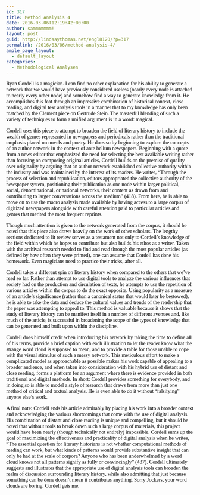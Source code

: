 ```yaml
---
id: 317
title: Method Analysis 4
date: 2016-03-06T12:19:42+00:00
author: sammmmmmm!
layout: post
guid: http://lindsaythomas.net/engl8120/?p=317
permalink: /2016/03/06/method-analysis-4/
ample_page_layout:
  - default_layout
categories:
  - Methodological Analyses
---
```

<span style="color: #000000;font-family: Calibri">Ryan Cordell is a magician. I can find no other explanation for his ability to generate a network that we would have previously considered useless (nearly every node is attached to nearly every other node) and somehow find a way to generate knowledge from it. He accomplishes this feat through an impressive combination of historical context, close reading, and digital text analysis tools in a manner that to my knowledge has only been matched by the Clement piece on Gertrude Stein. The masterful blending of such a variety of techniques to form a unified argument is in a word: magical.</span>

<span style="color: #000000;font-family: Calibri">Cordell uses this piece to attempt to broaden the field of literary history to include the wealth of genres represented in newspapers and periodicals rather than the traditional emphasis placed on novels and poetry. He does so by beginning to explore the concepts of an author network in the context of ante bellum newspapers. Beginning with a quote from a news editor that emphasized the need for selecting the best available writing rather than focusing on composing original articles, Cordell builds on the premise of quality over originality by arguing that an author network established collective authority within the industry and was maintained by the interest of its readers. He writes, “Through the process of selection and republication, editors appropriated the collective authority of the newspaper system, positioning their publication as one node within larger political, social, denominational, or national networks, their content as drawn from and contributing to larger conversations across the medium” (418). From here, he is able to move on to use the macro analysis made available by having access to a large corpus of digitized newspapers alongside with careful attention paid to particular articles and genres that merited the most frequent reprints.</span>

<span style="color: #000000;font-family: Calibri">Though much attention is given to the network generated from the corpus, it should be noted that this piece also draws heavily on the work of other scholars. The lengthy sections dedicated to lit review serves as a testament not only to Cordell’s knowledge of the field within which he hopes to contribute but also builds his ethos as a writer. Taken with the archival research needed to find and read through the most popular articles (as defined by how often they were printed), one can assume that Cordell has done his homework. Even magicians need to practice their tricks, after all. </span>

<span style="color: #000000;font-family: Calibri">Cordell takes a different spin on literary history when compared to the others that we’ve read so far. Rather than attempt to use digital tools to analyze the various influences that society had on the production and circulation of texts, he attempts to use the repetition of various articles within the corpus to do the exact opposite. Using popularity as a measure of an article’s significance (rather than a canonical status that would later be bestowed), he is able to take the data and deduce the cultural values and trends of the readership that the paper was attempting to appeal to. This method is valuable because it shows that the study of literary history can be manifest itself in a number of different avenues and, like much of the article, is successful in broadening the scope of the types of knowledge that can be generated and built upon within the discipline. </span>

<span style="color: #000000;font-family: Calibri">Cordell does himself credit when introducing his network by taking the time to define all of his terms, provide a brief caption with each illustration to let the reader know what the strange word cloud is supposed to mean, and to provide a table for those unable to cope with the visual stimulus of such a messy network. This meticulous effort to make a complicated model as approachable as possible makes his work capable of appealing to a broader audience, and when taken into consideration with his hybrid use of distant and close reading, forms a platform for an argument where there is evidence provided in both traditional and digital methods. In short: Cordell provides something for everybody, and in doing so is able to model a style of research that draws from more than just one method of critical and textual analysis. He is even able to do it without “falsifying” anyone else’s work.</span>

<span style="color: #000000;font-family: Calibri">A final note: Cordell ends his article admirably by placing his work into a broader context and acknowledging the various shortcomings that come with the use of digital analysis. His combination of distant and close reading is unique and compelling, but it should be noted that without tools to break down such a large corpus of materials, this project would have been nearly (though technically not entirely) impossible. Cordell sums up the goal of maximizing the effectiveness and practicality of digital analysis when he writes, “The essential question for literary historians is not whether computational methods of reading can work, but what kinds of patterns would provide substantive insight that can only be had at the scale of corpora? Anyone who has been underwhelmed by a word cloud knows not all patterns signify as fully or convincingly” (437). Cordell ultimately suggests and illustrates that the appropriate use of digital analysis tools can broaden the realm of discussion surrounding literary history, while also admitting that just because something can be done doesn’t mean it contributes anything. Sorry Jockers, your word clouds are boring. Cordell gets me.</span>
